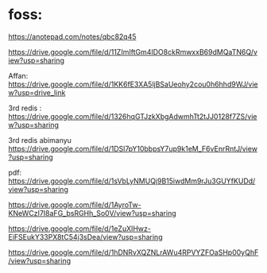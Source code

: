 # foss:

https://anotepad.com/notes/qbc82q45


https://drive.google.com/file/d/11ZImIftGm4IDO8ckRmwxxB69dMQaTN6Q/view?usp=sharing

Affan: 
https://drive.google.com/file/d/1KK6fE3XA5ljBSaUeohy2cou0h6hhd9WJ/view?usp=drive_link

3rd redis : 
https://drive.google.com/file/d/1326hqGTJzkXbgAdwmhTt2tJJ0128f7ZS/view?usp=sharing

3rd redis abimanyu
https://drive.google.com/file/d/1DSl7pY10bbpsY7up9k1eM_F6vEnrRntJ/view?usp=sharing

pdf:
https://drive.google.com/file/d/1sVbLyNMUQj9B15iwdMm9rJu3GUYfKUDd/view?usp=sharing


https://drive.google.com/file/d/1AyroTw-KNeWCzI7I8aFG_bsRGHh_So0V/view?usp=sharing

https://drive.google.com/file/d/1eZuXIHwz-EiFSEukY33PX8tC54j3sDea/view?usp=sharing

https://drive.google.com/file/d/1hDNRvXQZNLrAWu4RPVYZFOaSHp00yQhF/view?usp=sharing
